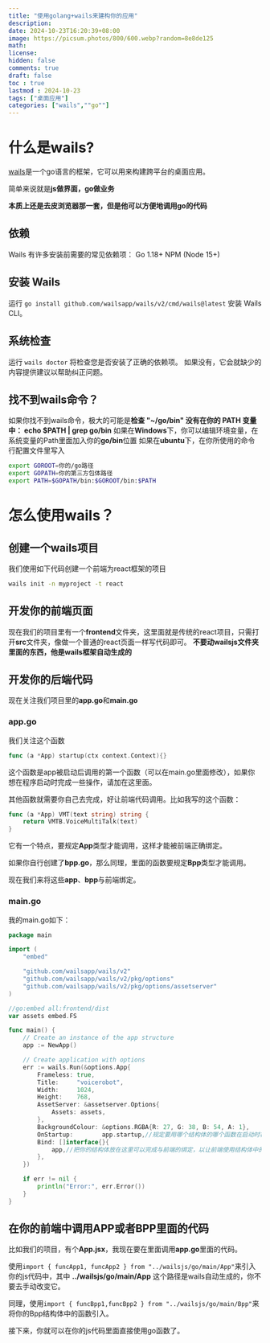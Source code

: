```yaml
---
title: "使用golang+wails来建构你的应用"
description: 
date: 2024-10-23T16:20:39+08:00
image: https://picsum.photos/800/600.webp?random=8e8de125
math: 
license: 
hidden: false
comments: true
draft: false
toc : true
lastmod : 2024-10-23
tags: ["桌面应用"]
categories: ["wails",""go""]
---
```


# 什么是wails?
[wails](https://wails.io/zh-Hans/)是一个go语言的框架，它可以用来构建跨平台的桌面应用。

简单来说就是**js做界面，go做业务**

**本质上还是去皮浏览器那一套，但是他可以方便地调用go的代码**
## 依赖
Wails 有许多安装前需要的常见依赖项：
Go 1.18+
NPM (Node 15+)

## 安装 Wails
运行 `go install github.com/wailsapp/wails/v2/cmd/wails@latest` 安装 Wails CLI。

## 系统检查
运行 `wails doctor` 将检查您是否安装了正确的依赖项。 如果没有，它会就缺少的内容提供建议以帮助纠正问题。

## 找不到wails命令？
如果你找不到wails命令，极大的可能是**检查 "~/go/bin" 没有在你的 PATH 变量中： echo $PATH | grep go/bin**
如果在**Windows**下，你可以编辑环境变量，在系统变量的Path里面加入你的**go/bin**位置
如果在**ubuntu**下，在你所使用的命令行配置文件里写入
~~~bash
export GOROOT=你的/go路径
export GOPATH=你的第三方包体路径
export PATH=$GOPATH/bin:$GOROOT/bin:$PATH
~~~

# 怎么使用wails？

## 创建一个wails项目
我们使用如下代码创建一个前端为react框架的项目
~~~bash
wails init -n myproject -t react
~~~
## 开发你的前端页面
现在我们的项目里有一个**frontend**文件夹，这里面就是传统的react项目，只需打开**src**文件夹，像做一个普通的react页面一样写代码即可。
**不要动wailsjs文件夹里面的东西，他是wails框架自动生成的**
## 开发你的后端代码
现在关注我们项目里的**app.go**和**main.go**

### app.go
我们关注这个函数
~~~go
func (a *App) startup(ctx context.Context){}
~~~
这个函数是app被启动后调用的第一个函数（可以在main.go里面修改），如果你想在程序启动时完成一些操作，请加在这里面。

其他函数就需要你自己去完成，好让前端代码调用。比如我写的这个函数：
~~~go
func (a *App) VMT(text string) string {
	return VMTB.VoiceMultiTalk(text)
}
~~~
它有一个特点，要规定**App**类型才能调用，这样才能被前端正确绑定。

如果你自行创建了**bpp.go**，那么同理，里面的函数要规定**Bpp**类型才能调用。

现在我们来将这些**app**、**bpp**与前端绑定。

### main.go
我的main.go如下：
~~~go
package main

import (
	"embed"

	"github.com/wailsapp/wails/v2"
	"github.com/wailsapp/wails/v2/pkg/options"
	"github.com/wailsapp/wails/v2/pkg/options/assetserver"
)

//go:embed all:frontend/dist
var assets embed.FS

func main() {
	// Create an instance of the app structure
	app := NewApp()

	// Create application with options
	err := wails.Run(&options.App{
		Frameless: true,
		Title:     "voicerobot",
		Width:     1024,
		Height:    768,
		AssetServer: &assetserver.Options{
			Assets: assets,
		},
		BackgroundColour: &options.RGBA{R: 27, G: 38, B: 54, A: 1},
		OnStartup:        app.startup,//规定要用哪个结构体的哪个函数在启动时被调用
		Bind: []interface{}{
			app,//把你的结构体放在这里可以完成与前端的绑定，以让前端使用结构体中的函数
		},
	})

	if err != nil {
		println("Error:", err.Error())
	}
}
~~~
## 在你的前端中调用APP或者BPP里面的代码
比如我们的项目，有个**App.jsx**，我现在要在里面调用**app.go**里面的代码。

使用`import { funcApp1, funcApp2 } from "../wailsjs/go/main/App"`来引入你的js代码中，其中 **../wailsjs/go/main/App** 这个路径是wails自动生成的，你不要去手动改变它。

同理，使用`import { funcBpp1,funcBpp2 } from "../wailsjs/go/main/Bpp"`来将你的Bpp结构体中的函数引入。

接下来，你就可以在你的js代码里面直接使用go函数了。